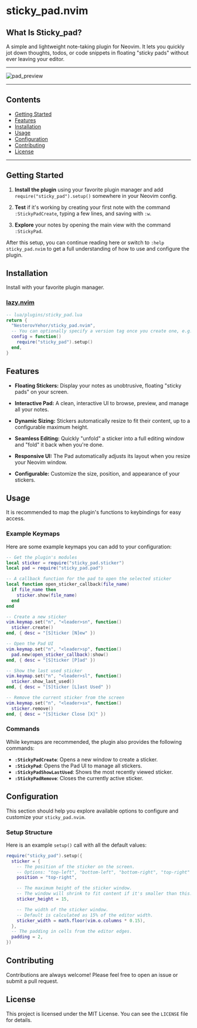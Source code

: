# sticky_pad.nvim

## What Is Sticky_pad?
A simple and lightweight note-taking plugin for Neovim. It lets you quickly jot down thoughts, todos, or code snippets in floating "sticky pads" without ever leaving your editor.

---
<!-- 
======================================================================
======================================================================
 VVVV                                                            VVVV
 VVVV       PASTE YOUR MAIN DEMO GIF URL IN THE LINE BELOW       VVVV
 VVVV                                                            VVVV
======================================================================
====================================================================== 
-->

![pad_preview](https://github.com/user-attachments/assets/8bcd4cf4-1874-4912-9ec3-2912f0eb5312)

---
## Contents

- [Getting Started](#getting-started)
- [Features](#features)
- [Installation](#installation)
- [Usage](#usage)
- [Configuration](#configuration)
- [Contributing](#contributing)
- [License](#license)

---

## Getting Started

1. **Install the plugin** using your favorite plugin manager and add `require("sticky_pad").setup()` somewhere in your Neovim config.

2. **Test** if it's working by creating your first note with the command `:StickyPadCreate`, typing a few lines, and saving with `:w`.

3. **Explore** your notes by opening the main view with the command `:StickyPad`.

After this setup, you can continue reading here or switch to `:help sticky_pad.nvim` to get a full understanding of how to use and configure the plugin.

## Installation

Install with your favorite plugin manager.

### [lazy.nvim](https://github.com/folke/lazy.nvim)

```lua
-- lua/plugins/sticky_pad.lua
return {
  "NesterovYehor/sticky_pad.nvim",
  -- You can optionally specify a version tag once you create one, e.g., version = "1.0.0"
  config = function()
    require("sticky_pad").setup()
  end,
}
```

##  Features

* **Floating Stickers:** Display your notes as unobtrusive, floating "sticky pads" on your screen.

* **Interactive Pad:** A clean, interactive UI to browse, preview, and manage all your notes.
<!-- 
======================================================================
 VVVV  (Optional) ADD A GIF/SCREENSHOT OF THE PAD UI HERE VVVV
====================================================================== 
-->


* **Dynamic Sizing:** Stickers automatically resize to fit their content, up to a configurable maximum height.

* **Seamless Editing:** Quickly "unfold" a sticker into a full editing window and "fold" it back when you're done.

* **Responsive UI:** The Pad automatically adjusts its layout when you resize your Neovim window.

* **Configurable:** Customize the size, position, and appearance of your stickers.


## Usage

It is recommended to map the plugin's functions to keybindings for easy access.

### Example Keymaps

Here are some example keymaps you can add to your configuration:

```lua
-- Get the plugin's modules
local sticker = require("sticky_pad.sticker")
local pad = require("sticky_pad.pad")

-- A callback function for the pad to open the selected sticker
local function open_sticker_callback(file_name)
  if file_name then
    sticker.show(file_name)
  end
end

-- Create a new sticker
vim.keymap.set("n", "<leader>sn", function()
  sticker.create()
end, { desc = "[S]ticker [N]ew" })

-- Open the Pad UI
vim.keymap.set("n", "<leader>sp", function()
  pad.new(open_sticker_callback):show()
end, { desc = "[S]ticker [P]ad" })

-- Show the last used sticker
vim.keymap.set("n", "<leader>sl", function()
  sticker.show_last_used()
end, { desc = "[S]ticker [L]ast Used" })

-- Remove the current sticker from the screen
vim.keymap.set("n", "<leader>sx", function()
  sticker.remove()
end, { desc = "[S]ticker Close [X]" })
```

### Commands

While keymaps are recommended, the plugin also provides the following commands:

* **`:StickyPadCreate`**: Opens a new window to create a sticker.
* **`:StickyPad`**: Opens the Pad UI to manage all stickers.
* **`:StickyPadShowLastUsed`**: Shows the most recently viewed sticker.
* **`:StickyPadRemove`**: Closes the currently active sticker.

## Configuration

This section should help you explore available options to configure and customize your `sticky_pad.nvim`.

### Setup Structure

Here is an example `setup()` call with all the default values:

```lua
require("sticky_pad").setup({
  sticker = {
    -- The position of the sticker on the screen.
    -- Options: "top-left", "bottom-left", "bottom-right", "top-right" (default)
    position = "top-right",

    -- The maximum height of the sticker window.
    -- The window will shrink to fit content if it's smaller than this.
    sticker_height = 15,

    -- The width of the sticker window.
    -- Default is calculated as 15% of the editor width.
    sticker_width = math.floor(vim.o.columns * 0.15),
  },
  -- The padding in cells from the editor edges.
  padding = 2,
})
```

## Contributing

Contributions are always welcome! Please feel free to open an issue or submit a pull request.

## License

This project is licensed under the MIT License. You can see the `LICENSE` file for details.

